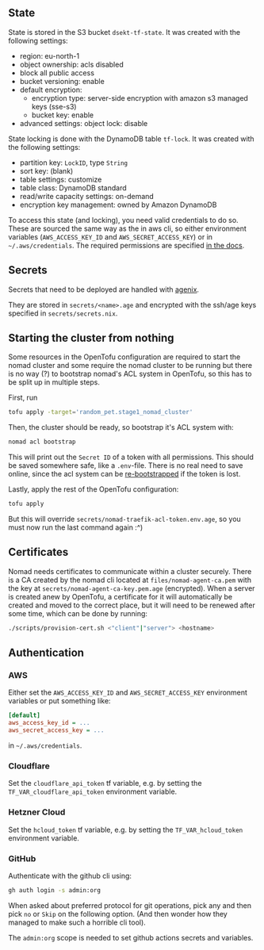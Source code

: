 ## State

State is stored in the S3 bucket `dsekt-tf-state`. It was created with the following settings:
- region: eu-north-1
- object ownership: acls disabled
- block all public access
- bucket versioning: enable
- default encryption:
  - encryption type: server-side encryption with amazon s3 managed keys (sse-s3)
  - bucket key: enable
- advanced settings: object lock: disable

State locking is done with the DynamoDB table `tf-lock`. It was created with the following settings:
- partition key: `LockID`, type `String`
- sort key: (blank)
- table settings: customize
- table class: DynamoDB standard
- read/write capacity settings: on-demand
- encryption key management: owned by Amazon DynamoDB

To access this state (and locking), you need valid credentials to do so. These are sourced the same way as the in aws cli, so either environment variables (`AWS_ACCESS_KEY_ID` and `AWS_SECRET_ACCESS_KEY`) or in `~/.aws/credentials`. The required permissions are specified [in the docs](https://opentofu.org/docs/language/settings/backends/s3/).

## Secrets

Secrets that need to be deployed are handled with [agenix](https://github.com/ryantm/agenix).

They are stored in `secrets/<name>.age` and encrypted with the ssh/age keys specified in `secrets/secrets.nix`.

## Starting the cluster from nothing

Some resources in the OpenTofu configuration are required to start the nomad cluster and some require the nomad cluster to be running but there is no way (?) to bootstrap nomad's ACL system in OpenTofu, so this has to be split up in multiple steps.

First, run
```sh
tofu apply -target='random_pet.stage1_nomad_cluster'
```

Then, the cluster should be ready, so bootstrap it's ACL system with:
```sh
nomad acl bootstrap
```
This will print out the `Secret ID` of a token with all permissions. This should be saved somewhere safe, like a `.env`-file. There is no real need to save online, since the acl system can be [re-bootstrapped](https://developer.hashicorp.com/nomad/tutorials/access-control/access-control-bootstrap#re-bootstrap-acl-system) if the token is lost.

Lastly, apply the rest of the OpenTofu configuration:
```sh
tofu apply
```

But this will override `secrets/nomad-traefik-acl-token.env.age`, so you must now run the last command again :^)

## Certificates

Nomad needs certificates to communicate within a cluster securely. There is a CA created by the nomad cli located at `files/nomad-agent-ca.pem` with the key at `secrets/nomad-agent-ca-key.pem.age` (encrypted). When a server is created anew by OpenTofu, a certificate for it will automatically be created and moved to the correct place, but it will need to be renewed after some time, which can be done by running:
```sh
./scripts/provision-cert.sh <"client"|"server"> <hostname>
```

## Authentication

### AWS

Either set the `AWS_ACCESS_KEY_ID` and `AWS_SECRET_ACCESS_KEY` environment variables or put something like:
```ini
[default]
aws_access_key_id = ...
aws_secret_access_key = ...
```
in `~/.aws/credentials`.

### Cloudflare

Set the `cloudflare_api_token` tf variable, e.g. by setting the `TF_VAR_cloudflare_api_token` environment variable.

### Hetzner Cloud

Set the `hcloud_token` tf variable, e.g. by setting the `TF_VAR_hcloud_token` environment variable.

### GitHub

Authenticate with the github cli using:

```sh
gh auth login -s admin:org
```

When asked about preferred protocol for git operations, pick any and then pick `no` or `Skip` on the following option. (And then wonder how they managed to make such a horrible cli tool).

The `admin:org` scope is needed to set github actions secrets and variables.
